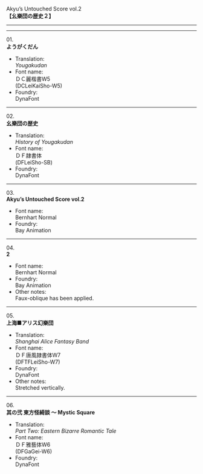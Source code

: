 Akyu’s Untouched Score vol.2  
**【幺樂団の歴史２】**

---  
---

01\.  
**ようがくだん**
  - Translation:  
*Yougakudan*
  - Font name:  
ＤＣ麗楷書W5  
(DCLeiKaiSho-W5)
  - Foundry:  
DynaFont

---

02\.  
**幺樂団の歴史**
  - Translation:  
*History of Yougakudan*
  - Font name:  
ＤＦ隷書体  
(DFLeiSho-SB)
  - Foundry:  
DynaFont

---

03\.  
**Akyu’s Untouched Score vol.2**
  - Font name:  
Bernhart Normal
  - Foundry:  
Bay Animation

---

04\.  
**2**
  - Font name:  
Bernhart Normal
  - Foundry:  
Bay Animation
  - Other notes:  
Faux-oblique has been applied.

---

05\.  
**上海■アリス幻樂団**
  - Translation:  
*Shanghai Alice Fantasy Band*
  - Font name:  
ＤＦ唐風隷書体W7  
(DFTFLeiSho-W7)
  - Foundry:  
DynaFont
  - Other notes:  
Stretched vertically.

---

06\.  
**其の弐 東方怪綺談 ～ Mystic Square**
  - Translation:  
*Part Two: Eastern Bizarre Romantic Tale*
  - Font name:  
ＤＦ雅藝体W6  
(DFGaGei-W6)
  - Foundry:  
DynaFont
